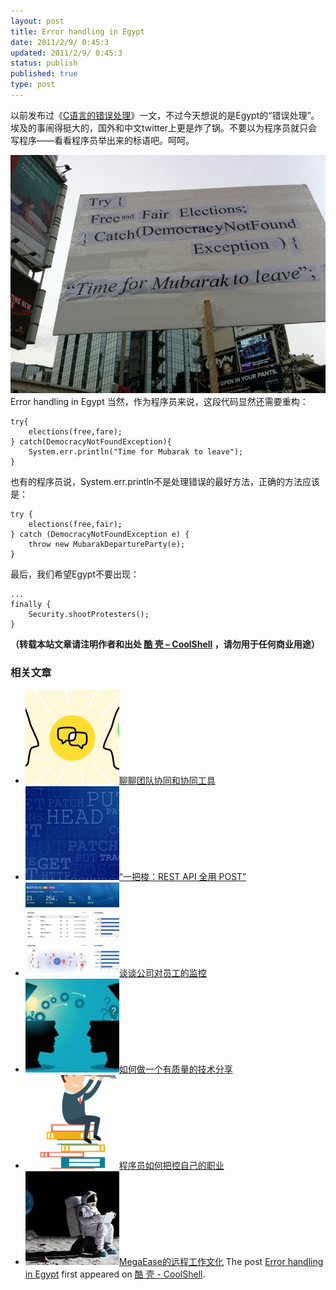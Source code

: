 ```yaml
---
layout: post
title: Error handling in Egypt
date: 2011/2/9/ 0:45:3
updated: 2011/2/9/ 0:45:3
status: publish
published: true
type: post
---
```


以前发布过《[C语言的错误处理](https://coolshell.cn/articles/551.html)》一文，不过今天想说的是Egypt的“错误处理”。埃及的事闹得挺大的，国外和中文twitter上更是炸了锅。不要以为程序员就只会写程序——看看程序员举出来的标语吧。呵呵。


[![](../wp-content/uploads/2011/02/Error-handling-in-Egypt.jpg "Error handling in Egypt")](https://coolshell.cn/wp-content/uploads/2011/02/Error-handling-in-Egypt.jpg)Error handling in Egypt
当然，作为程序员来说，这段代码显然还需要重构：  





```
try{
    elections(free,fare);
} catch(DemocracyNotFoundException){
    System.err.println("Time for Mubarak to leave");
}
```

也有的程序员说，System.err.println不是处理错误的最好方法，正确的方法应该是：



```
try {
    elections(free,fair);
} catch (DemocracyNotFoundException e) {
    throw new MubarakDepartureParty(e);
}
```

最后，我们希望Egypt不要出现：



```
...
finally {
    Security.shootProtesters();
}
```



**（转载本站文章请注明作者和出处 [酷 壳 – CoolShell](https://coolshell.cn/) ，请勿用于任何商业用途）**



### 相关文章

* [![聊聊团队协同和协同工具](../wp-content/uploads/2022/10/communication-150x150.png)](https://coolshell.cn/articles/22298.html)[聊聊团队协同和协同工具](https://coolshell.cn/articles/22298.html)
* [![“一把梭：REST API 全用 POST”](../wp-content/uploads/2022/02/http_method-150x150.png)](https://coolshell.cn/articles/22173.html)[“一把梭：REST API 全用 POST”](https://coolshell.cn/articles/22173.html)
* [![谈谈公司对员工的监控](../wp-content/uploads/2022/02/monitoring-150x150.jpeg)](https://coolshell.cn/articles/22157.html)[谈谈公司对员工的监控](https://coolshell.cn/articles/22157.html)
* [![如何做一个有质量的技术分享](../wp-content/uploads/2021/07/knowledge_sharing-300x169-1-150x150.jpeg)](https://coolshell.cn/articles/21589.html)[如何做一个有质量的技术分享](https://coolshell.cn/articles/21589.html)
* [![程序员如何把控自己的职业](../wp-content/uploads/2020/08/programmer.01-e1596792460687-150x150.png)](https://coolshell.cn/articles/20977.html)[程序员如何把控自己的职业](https://coolshell.cn/articles/20977.html)
* [![MegaEase的远程工作文化](../wp-content/uploads/2020/01/remote-150x150.jpg)](https://coolshell.cn/articles/20765.html)[MegaEase的远程工作文化](https://coolshell.cn/articles/20765.html)
The post [Error handling in Egypt](https://coolshell.cn/articles/3630.html) first appeared on [酷 壳 - CoolShell](https://coolshell.cn).